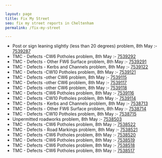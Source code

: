 ```yaml
---

layout: page
title: Fix My Street
seo: fix my street reports in Cheltenham
permalink: /fix-my-street

---
```


<!-- fix_marker starts -->

- Post or sign leaning slightly (less than 20 degrees) problem, 8th May :- [7539287](https://www.fixmystreet.com/report/7539287)
- TMC - Defects -CW6 Potholes  problem, 8th May :- [7539292](https://www.fixmystreet.com/report/7539292)
- TMC - Defects - Other FW6  Surface problem, 8th May :- [7539291](https://www.fixmystreet.com/report/7539291)
- TMC - Defects - Kerbs and Channels problem, 8th May :- [7539122](https://www.fixmystreet.com/report/7539122)
- TMC - Defects -CW10 Potholes problem, 8th May :- [7539121](https://www.fixmystreet.com/report/7539121)
- TMC - Defects -other CW6 problem, 8th May :- [7539115](https://www.fixmystreet.com/report/7539115)
- TMC - Defects -other CW6 problem, 8th May :- [7539117](https://www.fixmystreet.com/report/7539117)
- TMC - Defects -other CW6 problem, 8th May :- [7539118](https://www.fixmystreet.com/report/7539118)
- TMC - Defects -CW6 Potholes  problem, 8th May :- [7539116](https://www.fixmystreet.com/report/7539116)
- TMC - Defects -CW10 Potholes problem, 8th May :- [7539114](https://www.fixmystreet.com/report/7539114)
- TMC - Defects - Kerbs and Channels problem, 8th May :- [7538713](https://www.fixmystreet.com/report/7538713)
- TMC - Defects - Other FW6  Surface problem, 8th May :- [7538714](https://www.fixmystreet.com/report/7538714)
- TMC - Defects -CW10 Potholes problem, 8th May :- [7538715](https://www.fixmystreet.com/report/7538715)
- Unpermitted roadworks problem, 8th May :- [7538503](https://www.fixmystreet.com/report/7538503)
- TMC - Defects -CW6 Potholes  problem, 8th May :- [7538522](https://www.fixmystreet.com/report/7538522)
- TMC - Defects - Road Markings problem, 8th May :- [7538521](https://www.fixmystreet.com/report/7538521)
- TMC - Defects -CW6 Potholes  problem, 8th May :- [7538520](https://www.fixmystreet.com/report/7538520)
- TMC - Defects -CW6 Potholes  problem, 8th May :- [7538519](https://www.fixmystreet.com/report/7538519)
- TMC - Defects -CW6 Potholes  problem, 8th May :- [7538518](https://www.fixmystreet.com/report/7538518)
- TMC - Defects -CW6 Potholes  problem, 8th May :- [7538517](https://www.fixmystreet.com/report/7538517)

<!-- fix_marker ends -->